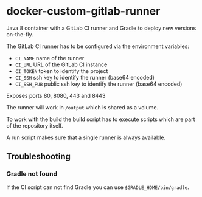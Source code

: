 # docker-custom-gitlab-runner

Java 8 container with a GitLab CI runner and Gradle to deploy new versions on-the-fly.

The GitLab CI runner has to be configured via the environment variables:

- `CI_NAME` name of the runner
- `CI_URL` URL of the GitLab CI instance
- `CI_TOKEN` token to identify the project
- `CI_SSH` ssh key to identify the runner (base64 encoded)
- `CI_SSH_PUB` public ssh key to identify the runner (base64 encoded)

Exposes ports 80, 8080, 443 and 8443

The runner will work in `/output` which is shared as a volume.

To work with the build the build script has to execute scripts which are part of the repository itself.

A run script makes sure that a single runner is always available.

## Troubleshooting

### Gradle not found

If the CI script can not find Gradle you can use `$GRADLE_HOME/bin/gradle`.